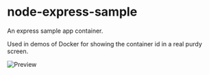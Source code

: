 # node-express-sample
An express sample app container.

Used in demos of Docker for showing the container id in a real purdy screen.

![Preview](https://raw.github.com/petegoo/node-express-sample/master/docs/preview.png)



